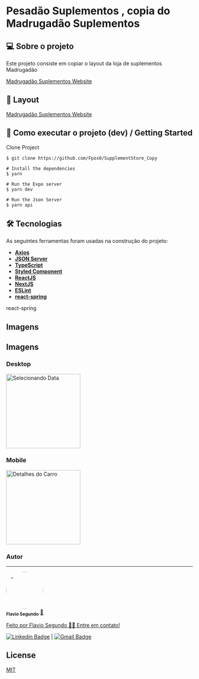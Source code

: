 # Pesadão Suplementos , copia do Madrugadão Suplementos


## 💻 Sobre o projeto
  Este projeto consiste em copiar o layout da loja de suplementos Madrugadão


[Madrugadão Suplementos Website  ](https://www.madrugaosuplementos.com.br/)

## 🎨 Layout

[Madrugadão Suplementos Website  ](https://www.madrugaosuplementos.com.br/)

## 🚀 Como executar o projeto (dev) / Getting Started

Clone Project
```
$ git clone https://github.com/Fpos0/SupplementStore_Copy
```

```
# Install the dependencies
$ yarn

# Run the Expo server
$ yarn dev

# Run the Json Server
$ yarn api
```


## 🛠 Tecnologias

As seguintes ferramentas foram usadas na construção do projeto:

-   **[Axios](https://github.com/axios/axios)**
-   **[JSON Server](https://github.com/typicode/json-server)**
-   **[TypeScript](https://www.typescriptlang.org/)**
-   **[Styled Component](https://styled-components.com/)**
-   **[ReactJS](https://reactjs.org/)**
-   **[NextJS](https://nextjs.org/)**
-   **[ESLint](https://eslint.org/)**
-   **[react-spring](https://react-spring.io/)**

react-spring
## Imagens
## Imagens
<h3 >
  Desktop
</h3>
 <img alt="Selecionando Data" title="Selecionando Data" src="./public/preview/pesadaomain.gif" width="200"/>



<h3>
  Mobile
 </h3>
    <img alt="Detalhes do Carro" title="Detalhes do Carro" src="./public/preview/pesadaomobile.gif" width="200" />




### Autor
---


 <img style="border-radius: 50%;" src="https://avatars.githubusercontent.com/u/25486795?v=4" width="100px;" alt=""/>
 <br />
 <sub><b>Flavio Segundo</b></sub></a> <a href="https://github.com/Fpos0">🚀


Feito por Flavio Segundo 👋🏽 Entre em contato!

[![Linkedin Badge](https://img.shields.io/badge/-FlavioFpos-blue?style=flat-square&logo=Linkedin&logoColor=white&link=https://www.linkedin.com/in/flavio-p-o-segundo-889b25108/)](https://www.linkedin.com/in/flavio-p-o-segundo-889b25108/)
|
[![Gmail Badge](https://img.shields.io/badge/-flaviofpos@hotmail.com-c14438?style=flat-square&logo=Gmail&logoColor=white&link=mailto:flaviofpos@hotmail.com)](mailto:flaviofpos@hotmail.com)

## License
[MIT](https://choosealicense.com/licenses/mit/)
